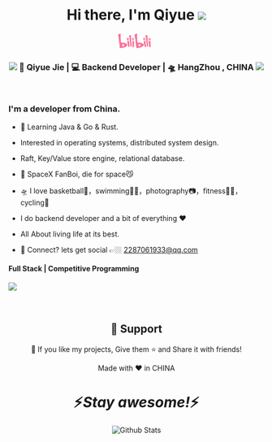 <div align="center">
   <h1>Hi there, I'm Qiyue <img src="https://media.giphy.com/media/hvRJCLFzcasrR4ia7z/giphy.gif" width="25px"> </h1>
</div>

<p align='center'>
   <a href="https://space.bilibili.com/383098028"><img height="30" src="./bilibili.png"></a>&nbsp;&nbsp;
 </p>



<div align="center">
<h3><img src="https://media.giphy.com/media/WUlplcMpOCEmTGBtBW/giphy.gif" width="30"> 🙎 Qiyue Jie | 💻 Backend Developer | 🛸 HangZhou , CHINA <img src="https://media.giphy.com/media/WUlplcMpOCEmTGBtBW/giphy.gif" width="30"></h3>

</div>

 
<br />

<p align="center">
  <h3> I'm a developer from China.</h3>
</p>

 - 🥀 Learning Java & Go & Rust.
 
 - Interested in operating systems, distributed system design.

 - Raft, Key/Value store engine, relational database.
   
 - 🔭 SpaceX FanBoi, die for space😼

 - 🛸 I love basketball🏀，swimming🏊🏻，photography📷，fitness💪🏻，cycling🚴
 
 - I do backend developer and a bit of everything :heart:
 
 - All About living life at its best.
 
 - 💬 Connect? lets get social 👉🏼 2287061933@qq.com
 
 <p align="center">
  <h4> Full Stack | Competitive Programming </h4>
   </p>

<!--  -->

<p align="left" >
<a href="https://github.com/anuraghazra/github-readme-stats"> 
    <img  src="https://github-readme-stats.vercel.app/api?username=jieqiyue&&show_icons=true&theme=radical"/>
  </a>

</p>

<br />

<h2 align="center">🤝 Support</h2>

<p align="center">💙 If you like my projects, Give them ⭐ and Share it with friends!</p>
</p>
<p align="center">Made with ❤️ in CHINA</p>

<h1 align='center'>⚡️<i>Stay awesome!</i>⚡️</h1>

<p align="center">
        <img src="https://raw.githubusercontent.com/mayhemantt/mayhemantt/Update/svg/Bottom.svg" alt="Github Stats" />
</p>
